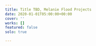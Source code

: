 ```yaml
---
title: Title TBD, Melanie Flood Projects
date: 2020-01-01T05:00:00+00:00
cover: ''
works: []
featured: false
solo: true

---
```

